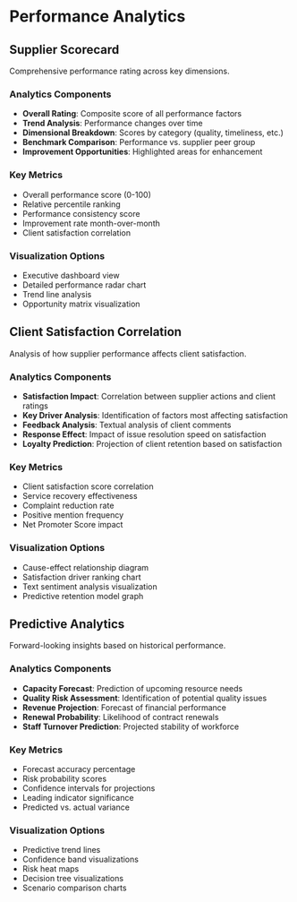 
# Performance Analytics

## Supplier Scorecard
Comprehensive performance rating across key dimensions.

### Analytics Components
- **Overall Rating**: Composite score of all performance factors
- **Trend Analysis**: Performance changes over time
- **Dimensional Breakdown**: Scores by category (quality, timeliness, etc.)
- **Benchmark Comparison**: Performance vs. supplier peer group
- **Improvement Opportunities**: Highlighted areas for enhancement

### Key Metrics
- Overall performance score (0-100)
- Relative percentile ranking
- Performance consistency score
- Improvement rate month-over-month
- Client satisfaction correlation

### Visualization Options
- Executive dashboard view
- Detailed performance radar chart
- Trend line analysis
- Opportunity matrix visualization

## Client Satisfaction Correlation
Analysis of how supplier performance affects client satisfaction.

### Analytics Components
- **Satisfaction Impact**: Correlation between supplier actions and client ratings
- **Key Driver Analysis**: Identification of factors most affecting satisfaction
- **Feedback Analysis**: Textual analysis of client comments
- **Response Effect**: Impact of issue resolution speed on satisfaction
- **Loyalty Prediction**: Projection of client retention based on satisfaction

### Key Metrics
- Client satisfaction score correlation
- Service recovery effectiveness
- Complaint reduction rate
- Positive mention frequency
- Net Promoter Score impact

### Visualization Options
- Cause-effect relationship diagram
- Satisfaction driver ranking chart
- Text sentiment analysis visualization
- Predictive retention model graph

## Predictive Analytics
Forward-looking insights based on historical performance.

### Analytics Components
- **Capacity Forecast**: Prediction of upcoming resource needs
- **Quality Risk Assessment**: Identification of potential quality issues
- **Revenue Projection**: Forecast of financial performance
- **Renewal Probability**: Likelihood of contract renewals
- **Staff Turnover Prediction**: Projected stability of workforce

### Key Metrics
- Forecast accuracy percentage
- Risk probability scores
- Confidence intervals for projections
- Leading indicator significance
- Predicted vs. actual variance

### Visualization Options
- Predictive trend lines
- Confidence band visualizations
- Risk heat maps
- Decision tree visualizations
- Scenario comparison charts
